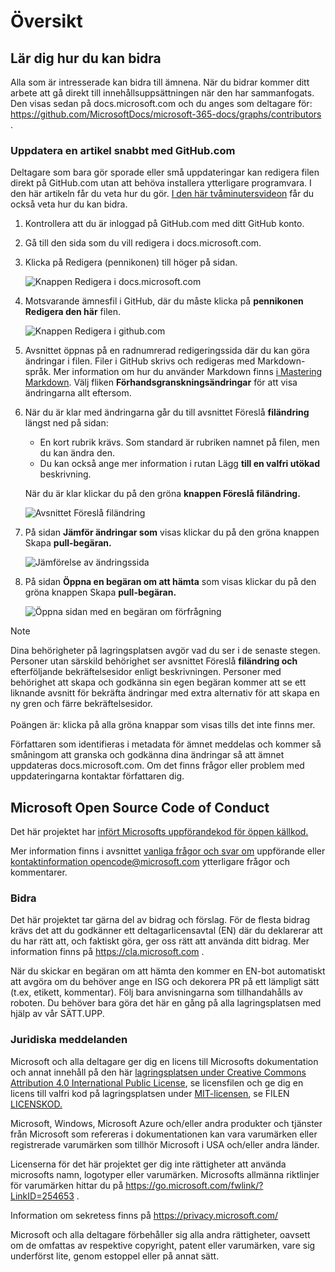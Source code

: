 # <a name="overview"></a>Översikt

## <a name="learn-how-to-contribute"></a>Lär dig hur du kan bidra

Alla som är intresserade kan bidra till ämnena. När du bidrar kommer ditt arbete att gå direkt till innehållsuppsättningen när den har sammanfogats. Den visas sedan på docs.microsoft.com och du anges som deltagare för: <https://github.com/MicrosoftDocs/microsoft-365-docs/graphs/contributors> .

### <a name="quickly-update-an-article-using-githubcom"></a>Uppdatera en artikel snabbt med GitHub.com

Deltagare som bara gör sporade eller små uppdateringar kan redigera filen direkt på GitHub.com utan att behöva installera ytterligare programvara. I den här artikeln får du veta hur du gör. [I den här tvåminutersvideon](https://www.microsoft.com/videoplayer/embed/RE1XQTG) får du också veta hur du kan bidra.

1. Kontrollera att du är inloggad på GitHub.com med ditt GitHub konto.
2. Gå till den sida som du vill redigera i docs.microsoft.com.
3. Klicka på Redigera (pennikonen)  till höger på sidan.

   ![Knappen Redigera i docs.microsoft.com](microsoft-365/media/quick-update-edit.png)

4. Motsvarande ämnesfil i GitHub, där du måste klicka på **pennikonen Redigera den här** filen.

   ![Knappen Redigera i github.com](microsoft-365/media/quick-update-github.png)

5. Avsnittet öppnas på en radnumrerad redigeringssida där du kan göra ändringar i filen. Filer i GitHub skrivs och redigeras med Markdown-språk. Mer information om hur du använder Markdown finns [i Mastering Markdown](https://guides.github.com/features/mastering-markdown/). Välj fliken **Förhandsgranskningsändringar** för att visa ändringarna allt eftersom.

6. När du är klar med ändringarna går du till avsnittet Föreslå **filändring** längst ned på sidan:

   - En kort rubrik krävs. Som standard är rubriken namnet på filen, men du kan ändra den.
   - Du kan också ange mer information i rutan Lägg **till en valfri utökad** beskrivning.

   När du är klar klickar du på den gröna **knappen Föreslå filändring.**

   ![Avsnittet Föreslå filändring](microsoft-365/media/propose-file-change.png)

7. På sidan **Jämför ändringar som** visas klickar du på den gröna knappen Skapa **pull-begäran.**

   ![Jämförelse av ändringssida](microsoft-365/media/comparing-changes-page.png)

8. På sidan **Öppna en begäran om att hämta** som visas klickar du på den gröna knappen Skapa **pull-begäran.**

   ![Öppna sidan med en begäran om förfrågning](microsoft-365/media/open-a-pull-request-page.png)

> [!NOTE]
> Dina behörigheter på lagringsplatsen avgör vad du ser i de senaste stegen. Personer utan särskild behörighet ser avsnittet Föreslå **filändring och** efterföljande bekräftelsesidor enligt beskrivningen. Personer med behörighet att skapa och godkänna sin  egen begäran kommer att se ett liknande avsnitt för bekräfta ändringar med extra alternativ för att skapa en ny gren och färre bekräftelsesidor.<br/><br/>Poängen är: klicka på alla gröna knappar som visas tills det inte finns mer.

Författaren som identifieras i metadata för ämnet meddelas och kommer så småningom att granska och godkänna dina ändringar så att ämnet uppdateras docs.microsoft.com. Om det finns frågor eller problem med uppdateringarna kontaktar författaren dig.

## <a name="microsoft-open-source-code-of-conduct"></a>Microsoft Open Source Code of Conduct

Det här projektet har [infört Microsofts uppförandekod för öppen källkod.](https://opensource.microsoft.com/codeofconduct/)

Mer information finns i avsnittet [vanliga frågor och svar om](https://opensource.microsoft.com/codeofconduct/faq/) uppförande eller [kontaktinformation opencode@microsoft.com](mailto:opencode@microsoft.com) ytterligare frågor och kommentarer.

### <a name="contributing"></a>Bidra

Det här projektet tar gärna del av bidrag och förslag.  För de flesta bidrag krävs det att du godkänner ett deltagarlicensavtal (EN) där du deklarerar att du har rätt att, och faktiskt göra, ger oss rätt att använda ditt bidrag. Mer information finns på <https://cla.microsoft.com> .

När du skickar en begäran om att hämta den kommer en EN-bot automatiskt att avgöra om du behöver ange en ISG och dekorera PR på ett lämpligt sätt (t.ex, etikett, kommentar). Följ bara anvisningarna som tillhandahålls av roboten. Du behöver bara göra det här en gång på alla lagringsplatsen med hjälp av vår SÄTT.UPP.

### <a name="legal-notices"></a>Juridiska meddelanden

Microsoft och alla deltagare ger dig en licens till Microsofts dokumentation och annat innehåll på den här [lagringsplatsen under Creative Commons Attribution 4.0 International Public License](https://creativecommons.org/licenses/by/4.0/legalcode), se licensfilen och ge dig en licens till valfri kod på lagringsplatsen under [MIT-licensen](https://opensource.org/licenses/MIT), se FILEN [LICENSKOD.](LICENSE-CODE) [](LICENSE)

Microsoft, Windows, Microsoft Azure och/eller andra produkter och tjänster från Microsoft som refereras i dokumentationen kan vara varumärken eller registrerade varumärken som tillhör Microsoft i USA och/eller andra länder.

Licenserna för det här projektet ger dig inte rättigheter att använda microsofts namn, logotyper eller varumärken. Microsofts allmänna riktlinjer för varumärken hittar du på <https://go.microsoft.com/fwlink/?LinkID=254653> .

Information om sekretess finns på <https://privacy.microsoft.com/>

Microsoft och alla deltagare förbehåller sig alla andra rättigheter, oavsett om de omfattas av respektive copyright, patent eller varumärken, vare sig underförst lite, genom estoppel eller på annat sätt.
